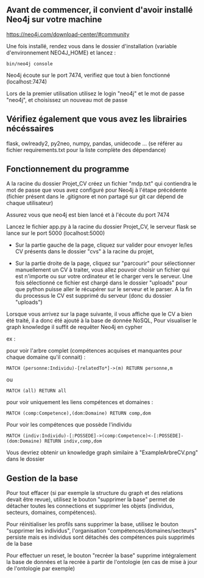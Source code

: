 ## Avant de commencer, il convient d'avoir installé Neo4j sur votre machine
https://neo4j.com/download-center/#community

Une fois installé, rendez vous dans le dossier d'installation (variable d'environnement NEO4J_HOME)
 et lancez :
 
    bin/neo4j console

Neo4j écoute sur le port 7474, verifiez que tout à bien fonctionné (localhost:7474)

Lors de la premier utilisation utilisez le login "neo4j" et le mot de passe "neo4j", et choisissez un nouveau mot de passe

## Vérifiez également que vous avez les librairies nécéssaires 
flask, owlready2, py2neo, numpy, pandas, unidecode ... (se référer au fichier requirements.txt pour la liste complète des dépendance)

## Fonctionnement du programme

A la racine du dossier Projet_CV créez un fichier "mdp.txt" qui contiendra le mot de passe que vous avez configuré pour Neo4j à l'étape précédente (fichier présent dans le .gitignore et non partagé sur git car dépend de chaque utilisateur)

Assurez vous que neo4j est bien lancé et à l'écoute du port 7474

Lancez le fichier app.py à la racine du dossier Projet_CV, le serveur flask se lance sur le port 5000 (localhost:5000)

* Sur la partie gauche de la page, cliquez sur valider pour envoyer le/les CV présents dans le dossier "cvs" à la racine du projet,

* Sur la partie droite de la page, cliquez sur "parcourir" pour sélectionner manuellement un CV à traiter, vous allez pouvoir choisir un fichier qui est n'importe ou sur votre ordinateur et le charger vers le serveur. Une fois sélectionné ce fichier est chargé dans le dossier "uploads" pour que python puisse aller le récupérer sur le serveur et le parser. A la fin du processus le CV est supprimé du serveur (donc du dossier "uploads")


Lorsque vous arrivez sur la page suivante, il vous affiche que le CV a bien été traité, il a donc été ajouté à la base de donnée NoSQL,
Pour visualiser le graph knowledge il suffit de requêter Neo4j en cypher 

ex : 

pour voir l'arbre complet (compétences acquises et manquantes pour chaque domaine qu'il connait)  :

    MATCH (personne:Individu)-[relatedTo*]->(m) RETURN personne,m

ou 

    MATCH (all) RETURN all

pour voir uniquement les liens compétences et domaines : 

    MATCH (comp:Competence),(dom:Domaine) RETURN comp,dom

Pour voir les compétences que possède l'individu

    MATCH (indiv:Individu)-[:POSSEDE]->(comp:Competence)<-[:POSSEDE]-(dom:Domaine) RETURN indiv,comp,dom



Vous devriez obtenir un knowledge graph similaire à "ExampleArbreCV.png" dans le dossier

## Gestion de la base
Pour tout effacer (si par exemple la structure du graph et des relations devait être revue), utilisez le bouton "supprimer la base" permet de détacher toutes les connections et supprimer les objets (individus, secteurs, domaines, compétences).

Pour réinitialiser les profils sans supprimer la base, utilisez le bouton "supprimer les individus", l'organisation "compétences/domaines/secteurs" persiste mais es individus sont détachés des compétences puis supprimés de la base

Pour effectuer un reset, le bouton "recréer la base" supprime intégralement la base de données et la recrée à partir de l'ontologie  (en cas de mise à jour de l'ontologie par exemple)